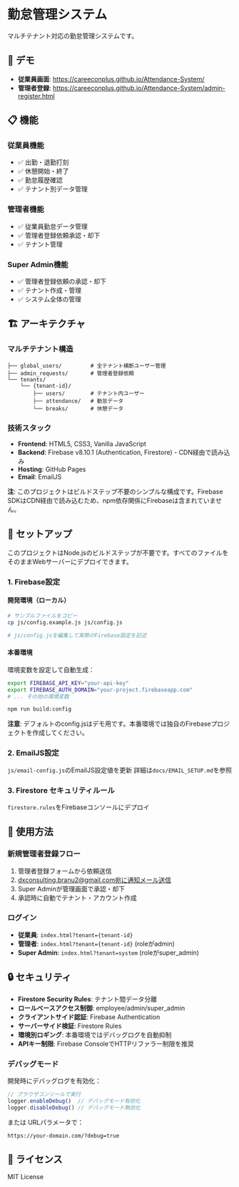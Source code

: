 # 勤怠管理システム

マルチテナント対応の勤怠管理システムです。

## 🚀 デモ

- **従業員画面**: https://careeconplus.github.io/Attendance-System/
- **管理者登録**: https://careeconplus.github.io/Attendance-System/admin-register.html

## 📋 機能

### 従業員機能
- ✅ 出勤・退勤打刻
- ✅ 休憩開始・終了
- ✅ 勤怠履歴確認
- ✅ テナント別データ管理

### 管理者機能
- ✅ 従業員勤怠データ管理
- ✅ 管理者登録依頼承認・却下
- ✅ テナント管理

### Super Admin機能
- ✅ 管理者登録依頼の承認・却下
- ✅ テナント作成・管理
- ✅ システム全体の管理

## 🏗️ アーキテクチャ

### マルチテナント構造
```
├── global_users/         # 全テナント横断ユーザー管理
├── admin_requests/       # 管理者登録依頼
└── tenants/
    └── {tenant-id}/
        ├── users/        # テナント内ユーザー
        ├── attendance/   # 勤怠データ
        └── breaks/       # 休憩データ
```

### 技術スタック
- **Frontend**: HTML5, CSS3, Vanilla JavaScript
- **Backend**: Firebase v8.10.1 (Authentication, Firestore) - CDN経由で読み込み
- **Hosting**: GitHub Pages
- **Email**: EmailJS

**注**: このプロジェクトはビルドステップ不要のシンプルな構成です。Firebase SDKはCDN経由で読み込むため、npm依存関係にFirebaseは含まれていません。

## 🔧 セットアップ

このプロジェクトはNode.jsのビルドステップが不要です。すべてのファイルをそのままWebサーバーにデプロイできます。

### 1. Firebase設定

#### 開発環境（ローカル）
```bash
# サンプルファイルをコピー
cp js/config.example.js js/config.js

# js/config.jsを編集して実際のFirebase設定を記述
```

#### 本番環境
環境変数を設定して自動生成：
```bash
export FIREBASE_API_KEY="your-api-key"
export FIREBASE_AUTH_DOMAIN="your-project.firebaseapp.com"
# ... その他の環境変数

npm run build:config
```

**注意**: デフォルトのconfig.jsはデモ用です。本番環境では独自のFirebaseプロジェクトを作成してください。

### 2. EmailJS設定
`js/email-config.js`のEmailJS設定値を更新
詳細は`docs/EMAIL_SETUP.md`を参照

### 3. Firestore セキュリティルール
`firestore.rules`をFirebaseコンソールにデプロイ

## 📝 使用方法

### 新規管理者登録フロー
1. 管理者登録フォームから依頼送信
2. dxconsulting.branu2@gmail.com宛に通知メール送信
3. Super Adminが管理画面で承認・却下
4. 承認時に自動でテナント・アカウント作成

### ログイン
- **従業員**: `index.html?tenant={tenant-id}`
- **管理者**: `index.html?tenant={tenant-id}` (roleがadmin)
- **Super Admin**: `index.html?tenant=system` (roleがsuper_admin)

## 🔒 セキュリティ

- **Firestore Security Rules**: テナント間データ分離
- **ロールベースアクセス制御**: employee/admin/super_admin
- **クライアントサイド認証**: Firebase Authentication
- **サーバーサイド検証**: Firestore Rules
- **環境別ロギング**: 本番環境ではデバッグログを自動抑制
- **APIキー制限**: Firebase ConsoleでHTTPリファラー制限を推奨

### デバッグモード

開発時にデバッグログを有効化：
```javascript
// ブラウザコンソールで実行
logger.enableDebug()  // デバッグモード有効化
logger.disableDebug() // デバッグモード無効化
```

または URLパラメータで：
```
https://your-domain.com/?debug=true
```

## 📄 ライセンス

MIT License